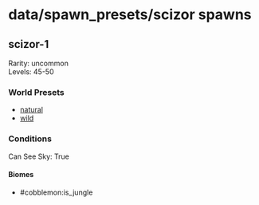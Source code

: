 # data/spawn_presets/scizor spawns  
  
## scizor-1  
Rarity: uncommon  
Levels: 45-50  
  
### World Presets  
* [natural](data/spawn_data/natural.md)  
* [wild](data/spawn_data/wild.md)  
  
### Conditions  
Can See Sky: True  
  
#### Biomes  
  * #cobblemon:is_jungle
  
